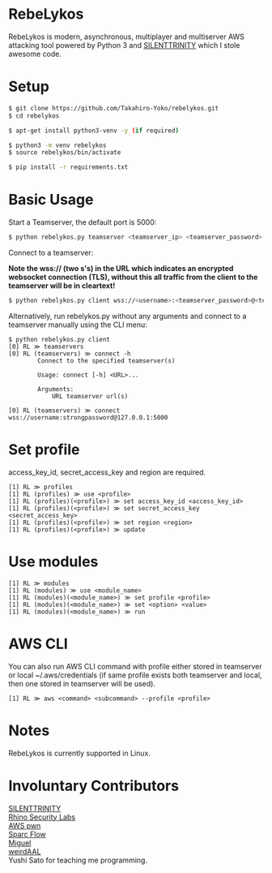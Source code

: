# RebeLykos
RebeLykos is modern, asynchronous, multiplayer and multiserver AWS attacking tool powered by Python 3 and [SILENTTRINITY](https://github.com/byt3bl33d3r/SILENTTRINITY) which I stole awesome code.

# Setup
```bash
$ git clone https://github.com/Takahiro-Yoko/rebelykos.git
$ cd rebelykos

$ apt-get install python3-venv -y (if required)

$ python3 -m venv rebelykos
$ source rebelykos/bin/activate

$ pip install -r requirements.txt
```

# Basic Usage
Start a Teamserver, the default port is 5000:
```bash
$ python rebelykos.py teamserver <teamserver_ip> <teamserver_password>
```
Connect to a teamserver:

**Note the wss:// (two s's) in the URL which indicates an encrypted websocket connection (TLS), without this all traffic from the client to the teamserver will be in cleartext!**

```bash
$ python rebelykos.py client wss://<username>:<teamserver_password>@<teamserver_ip>:5000
```
Alternatively, run rebelykos.py without any arguments and connect to a teamserver manually using the CLI menu:
```
$ python rebelykos.py client
[0] RL ≫ teamservers
[0] RL (teamservers) ≫ connect -h
        Connect to the specified teamserver(s)

        Usage: connect [-h] <URL>...

        Arguments:
            URL teamserver url(s)

[0] RL (teamservers) ≫ connect wss://username:strongpassword@127.0.0.1:5000
```

# Set profile
access_key_id, secret_access_key and region are required.
```
[1] RL ≫ profiles
[1] RL (profiles) ≫ use <profile>
[1] RL (profiles)(<profile>) ≫ set access_key_id <access_key_id>
[1] RL (profiles)(<profile>) ≫ set secret_access_key <secret_access_key>
[1] RL (profiles)(<profile>) ≫ set region <region>
[1] RL (profiles)(<profile>) ≫ update
```

# Use modules
```
[1] RL ≫ modules
[1] RL (modules) ≫ use <module_name>
[1] RL (modules)(<module_name>) ≫ set profile <profile>
[1] RL (modules)(<module_name>) ≫ set <option> <value>
[1] RL (modules)(<module_name>) ≫ run
```

# AWS CLI
You can also run AWS CLI command with profile either stored in teamserver or local ~/.aws/credentials (if same profile exists both teamserver and local, then one stored in teamserver will be used).
```
[1] RL ≫ aws <command> <subcommand> --profile <profile>
```

# Notes
RebeLykos is currently supported in Linux.

# Involuntary Contributors
[SILENTTRINITY](https://github.com/byt3bl33d3r/SILENTTRINITY)<br />
[Rhino Security Labs](https://rhinosecuritylabs.com)<br />
[AWS pwn](https://github.com/dagrz/aws_pwn)<br />
[Sparc Flow](https://github.com/HackLikeAPornstar)<br />
[Miguel](https://menendezjaume.com/post/gpg-encrypt-terraform-secrets/)<br />
[weirdAAL](https://github.com/carnal0wnage/weirdAAL)<br />
Yushi Sato for teaching me programming.<br />
